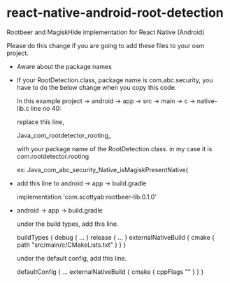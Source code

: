 # react-native-android-root-detection
Rootbeer and MagiskHide implementation for React Native (Android)

Please do this change if you are going to add these files to your own project.

* Aware about the package names
* If your RootDetection.class, package name is com.abc.security, you have to do the below change when you copy this code.


    In this example project -> android -> app -> src -> main -> c -> native-lib.c
    line no 40:
    
    replace this line,
    
    Java_com_rootdetector_rooting_
    
    with your package name of the RootDetection.class. in my case it is com.rootdetector.rooting
    
    ex: Java_com_abc_security_Native_isMagiskPresentNative(

* add this line to android -> app -> build.gradle

    
    implementation 'com.scottyab:rootbeer-lib:0.1.0'

* android -> app -> build.gradle


    under the build types, add this line.
    
    buildTypes {
        debug {
            ...
        }
        release {
            ...
        }
        externalNativeBuild {
            cmake {
                path "src/main/c/CMakeLists.txt"
            }
        }
    }

    under the default config, add this line.

    defaultConfig {
        ...
        externalNativeBuild {
            cmake {
                cppFlags ""
            }
        }
    }



